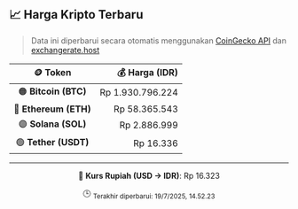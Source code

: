 

<!-- HARGA_KRIPTO -->
## 📈 Harga Kripto Terbaru

> Data ini diperbarui secara otomatis menggunakan [CoinGecko API](https://www.coingecko.com/) dan [exchangerate.host](https://exchangerate.host/)

<div align="center">

| 🪙 Token | 💰 Harga (IDR) |
|:------:|---------------:|
| 🟠 **Bitcoin (BTC)**   | Rp 1.930.796.224 |
| 🔵 **Ethereum (ETH)**  | Rp 58.365.543 |
| 🟣 **Solana (SOL)**    | Rp 2.886.999 |
| 🟢 **Tether (USDT)**   | Rp 16.336 |

---

💱 **Kurs Rupiah (USD → IDR)**: Rp 16.323

🕒 <sub>Terakhir diperbarui: 19/7/2025, 14.52.23</sub>

</div>
<!-- /HARGA_KRIPTO -->